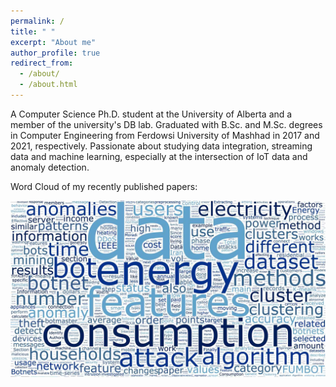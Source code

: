 ```yaml
---
permalink: /
title: " "
excerpt: "About me"
author_profile: true
redirect_from: 
  - /about/
  - /about.html
---
```


A Computer Science Ph.D. student at the University of Alberta and a member of the university's DB lab. Graduated with B.Sc. and M.Sc. degrees in Computer Engineering from Ferdowsi University of Mashhad in 2017 and 2021, respectively. Passionate about studying data integration, streaming data and machine learning, especially at the intersection of IoT data and anomaly detection.

Word Cloud of my recently published papers:

![Editing a markdown file for a talk](/images/wordcloud-30p.jpg)

